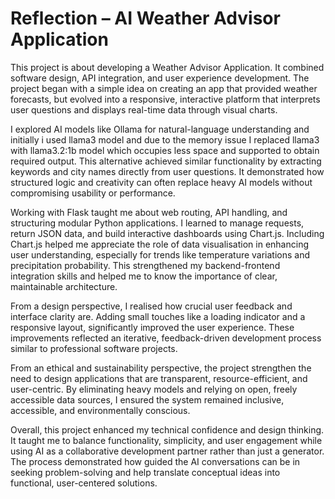 # Reflection – AI Weather Advisor Application

This project is about developing a Weather Advisor Application. It combined software design, API integration, and user experience development. The project began with a simple idea on creating an app that provided weather forecasts, but evolved into a responsive, interactive platform that interprets user questions and displays real-time data through visual charts.

I explored AI models like Ollama for natural-language understanding and initially i used llama3 model and due to the memory issue I replaced llama3 with llama3.2:1b model which occupies less space and supported to obtain required output. This alternative achieved similar functionality by extracting keywords and city names directly from user questions. It demonstrated how structured logic and creativity can often replace heavy AI models without compromising usability or performance.

Working with Flask taught me about web routing, API handling, and structuring modular Python applications. I learned to manage requests, return JSON data, and build interactive dashboards using Chart.js. Including Chart.js helped me appreciate the role of data visualisation in enhancing user understanding, especially for trends like temperature variations and precipitation probability. This strengthened my backend-frontend integration skills and helped me to know the importance of clear, maintainable architecture.

From a design perspective, I realised how crucial user feedback and interface clarity are. Adding small touches like a loading indicator and a responsive layout, significantly improved the user experience. These improvements reflected an iterative, feedback-driven development process similar to professional software projects.

From an ethical and sustainability perspective, the project strengthen the need to design applications that are transparent, resource-efficient, and user-centric. By eliminating heavy models and relying on open, freely accessible data sources, I ensured the system remained inclusive, accessible, and environmentally conscious.

Overall, this project enhanced my technical confidence and design thinking. It taught me to balance functionality, simplicity, and user engagement while using AI as a collaborative development partner rather than just a generator. The process demonstrated how guided the AI conversations can be in seeking problem-solving and help translate conceptual ideas into functional, user-centered solutions.
